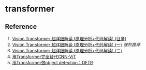 # transformer

## Reference
1. [Vision Transformer 超详细解读 (原理分析+代码解读) (目录)](https://zhuanlan.zhihu.com/p/348593638)
2. [Vision Transformer 超详细解读 (原理分析+代码解读) (一)](https://zhuanlan.zhihu.com/p/340149804) *强烈推荐*
3. [Vision Transformer 超详细解读 (原理分析+代码解读) (二)](https://zhuanlan.zhihu.com/p/342261872)
4. [用Transformer完全替代CNN-ViT](https://zhuanlan.zhihu.com/p/266311690)
5. [用Transformer做object detection：DETR](https://zhuanlan.zhihu.com/p/267156624)

